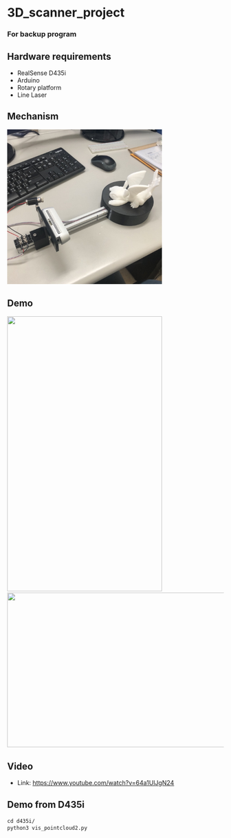 # 3D_scanner_project
### For backup program

## Hardware requirements
* RealSense D435i
* Arduino
* Rotary platform
* Line Laser

## Mechanism
<img src="./_tmp/1.jpg" width="360" height="360" alt="機構圖"/><br/>

## Demo
<img src="./_tmp/2.gif" width=360 height=640/>
<img src="./_tmp/3.gif" width=640 height=360/>

## Video
* Link: https://www.youtube.com/watch?v=64a1UlJgN24



## Demo from D435i
```
cd d435i/
python3 vis_pointcloud2.py
```
